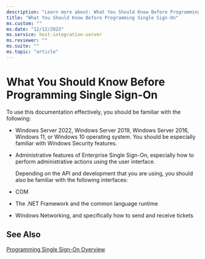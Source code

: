 ```yaml
---
description: "Learn more about: What You Should Know Before Programming Single Sign-On"
title: "What You Should Know Before Programming Single Sign-On"
ms.custom: ""
ms.date: "12/12/2023"
ms.service: host-integration-server
ms.reviewer: ""
ms.suite: ""
ms.topic: "article"
---
```

# What You Should Know Before Programming Single Sign-On
To use this documentation effectively, you should be familiar with the following:  
  
- Windows Server 2022, Windows Server 2019, Windows Server 2016, Windows 11, or Windows 10 operating system. You should be especially familiar with Windows Security features.  
  
- Administrative features of Enterprise Single Sign-On, especially how to perform administrative actions using the user interface.  
  
  Depending on the API and development that you are using, you should also be familiar with the following interfaces:  
  
- COM  
  
- The .NET Framework and the common language runtime  
  
- Windows Networking, and specifically how to send and receive tickets  
  
## See Also  
 [Programming Single Sign-On Overview](../esso/programming-single-sign-on-overview.md)
